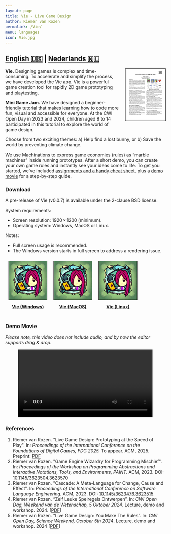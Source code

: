 ```yaml
---
layout: page
title: Vie - Live Game Design
author: Riemer van Rozen
permalink: /Vie/
menu: languages
icon: Vie.jpg
---
```

## <a href="/Vie/">**English 🇺🇸**</a> | <a href="/VieNL/">Nederlands 🇳🇱</a>
<div style="text-align: center; font-weight: bold; float: right; padding-left: 20px; padding-bottom: 20px; width: 25%;">
  <a href="/assets/CWI_Open_Day_2024_Assignments.pdf">
    <img src="/assets/CWI_Open_Day_2024_Assignments.jpg" style="border: 1px solid black;">
  </a>
</div>

**Vie.** Designing games is complex and time-consuming. 
To accelerate and simplify the process, we have developed the Vie app. 
Vie is a powerful game creation tool for rapidly 2D game prototyping and playtesting.

**Mini Game Jam.**
We have designed a beginner-friendly tutorial
that makes learning how to code more fun, visual and accessible for everyone.
At the CWI Open Day in 2023 and 2024, children aged 8 to 14 
participated in this tutorial to explore the world of game design.

Choose from two exciting themes:
a) Help find a lost bunny, or
b) Save the world by preventing climate change.

We use Machinations to express game economies (rules) as “marble machines” inside running prototypes. 
After a short demo, you can create your own game rules and instantly see your ideas come to life.
To get you started, we've included
[assignments and a handy cheat sheet](/assets/CWI_Open_Day_2024_Assignments.pdf),
plus a [demo movie](#demo) for a step-by-step guide.

### <a name="download"></a>Download
A pre-release of Vie (v0.0.7) is available under the 2-clause BSD license.

System requirements:
* Screen resolution: 1920 × 1200 (minimum).
* Operating system: Windows, MacOS or Linux.

Notes:
* Full screen usage is recommended.
* The Windows version starts in full screen to address a rendering issue.

<div style="display:flex; width: 100%; overflow: hidden;">
  <div style="text-align: center; font-weight: bold; float:left; padding: 10px;">
    <a href="/assets/Vie/Vie_Win_v007.zip">
      <img src="/assets/Vie.jpg" style="max-width: 120px; border: 1px solid black;">
      <div style="padding: 10px;">Vie (Windows)</div>
    </a>
  </div>

  <div style="text-align: center; font-weight: bold; float:left; padding: 10px;">
    <a href="/assets/Vie/Vie_Mac_v007.dmg">
      <img src="/assets/Vie.jpg" style="max-width: 120px; border: 1px solid black;">
      <div style="padding: 10px;">Vie (MacOS)</div>
    </a>
  </div>

  <div style="text-align: center; font-weight: bold; float:left; padding: 10px;">
    <a href="/assets/Vie/Vie_Linux_v007.zip">
      <img src="/assets/Vie.jpg" style="max-width: 120px; border: 1px solid black;">
      <div style="padding: 10px;">Vie (Linux)</div>
    </a>
  </div>
</div>

### <a name="demo"></a>Demo Movie
*Please note, this video does not include audio, and by now the editor supports drag & drop.*
<figure class="video_container">
  <video controls="true" allowfullscreen="true" width="100%">
    <source src="/assets/Vie_demo_EN_subtitles.mp4">
  </video>
</figure>
 
### References
1. Riemer van Rozen. "Live Game Design: Prototyping at the Speed of Play". In: *Proceedings of the International Conference on the Foundations of Digital Games, FDG 2025.* To appear. ACM, 2025. Preprint: [PDF](/assets/papers/FDG2025_LiveGameDesign_preprint.pdf)
2. Riemer van Rozen. "Game Engine Wizardry for Programming Mischief". In: *Proceedings of the Workshop on Programming Abstractions and Interactive Notations, Tools, and Environments, PAINT.* ACM, 2023. DOI: [10.1145/3623504.3623570](https://doi.org/10.1145/3623504.3623570)
3. Riemer van Rozen. "Cascade: A Meta-Language for Change, Cause and Effect". In: *Proceedings of the International Conference on Software Language Engineering.* ACM, 2023. DOI: [10.1145/3623476.3623515](https://doi.org/10.1145/3623476.3623515)
4. Riemer van Rozen. “Zelf Leuke Spelregels Ontwerpen”. In: *CWI Open Dag,
Weekend van de Wetenschap, 5 Oktober 2024*. Lecture, demo and workshop. 2024. [[PDF](/assets/CWI_Open_Dag_2024_Opdrachten.pdf)]
5. Riemer van Rozen. “Live Game Design: You Make The Rules”. In: *CWI Open Day,
Science Weekend, October 5th 2024*. Lecture, demo and workshop. 2024  [[PDF](/assets/CWI_Open_Day_2024_Assignments.pdf)]